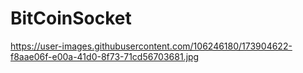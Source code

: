 # BitCoinSocket
https://user-images.githubusercontent.com/106246180/173904622-f8aae06f-e00a-41d0-8f73-71cd56703681.jpg
